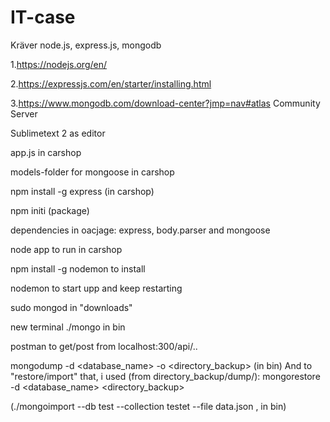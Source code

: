 # IT-case
Kräver node.js, express.js, mongodb

1.https://nodejs.org/en/

2.https://expressjs.com/en/starter/installing.html

3.https://www.mongodb.com/download-center?jmp=nav#atlas Community Server

Sublimetext 2 as editor

app.js in carshop

models-folder for mongoose in carshop

npm install -g express (in carshop)

npm initi (package)

dependencies in oacjage: express, body.parser and mongoose

node app to run in carshop

npm install -g nodemon to install

nodemon to start upp and keep restarting

sudo mongod in "downloads"

new terminal ./mongo in bin

postman to get/post from localhost:300/api/..


mongodump -d <database_name> -o <directory_backup> (in bin)
And to "restore/import" that, i used (from directory_backup/dump/):
mongorestore -d <database_name> <directory_backup>

(./mongoimport --db test --collection testet --file data.json , in bin)
